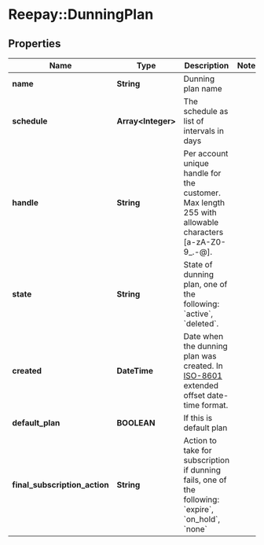 # Reepay::DunningPlan

## Properties
Name | Type | Description | Notes
------------ | ------------- | ------------- | -------------
**name** | **String** | Dunning plan name | 
**schedule** | **Array&lt;Integer&gt;** | The schedule as list of intervals in days | 
**handle** | **String** | Per account unique handle for the customer. Max length 255 with allowable characters [a-zA-Z0-9_.-@]. | 
**state** | **String** | State of dunning plan, one of the following: &#x60;active&#x60;, &#x60;deleted&#x60;. | 
**created** | **DateTime** | Date when the dunning plan was created. In [ISO-8601](http://en.wikipedia.org/wiki/ISO_8601) extended offset date-time format. | 
**default_plan** | **BOOLEAN** | If this is default plan | 
**final_subscription_action** | **String** | Action to take for subscription if dunning fails, one of the following: &#x60;expire&#x60;, &#x60;on_hold&#x60;, &#x60;none&#x60; | 



